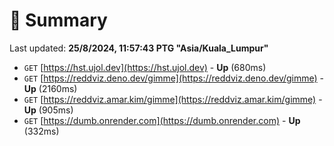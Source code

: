 # 📖 Summary
Last updated: **25/8/2024, 11:57:43 PTG "Asia/Kuala_Lumpur"**

- `GET` [https://hst.ujol.dev](https://hst.ujol.dev) - **Up** (680ms)
- `GET` [https://reddviz.deno.dev/gimme](https://reddviz.deno.dev/gimme) - **Up** (2160ms)
- `GET` [https://reddviz.amar.kim/gimme](https://reddviz.amar.kim/gimme) - **Up** (905ms)
- `GET` [https://dumb.onrender.com](https://dumb.onrender.com) - **Up** (332ms)
